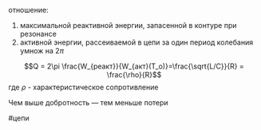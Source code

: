 отношение:
1) максимальной реактивной энергии, запасенной в контуре при резонансе
2) активной энергии, рассеиваемой в цепи за один период колебания умнож на $2\pi$

$$Q = 2\pi \frac{W_{реакт}}{W_{акт}(T_o)}=\frac{\sqrt{L/C}}{R} = \frac{\rho}{R}$$где $\rho$ - характеристическое сопротивление

Чем выше добротность — тем меньше потери

#цепи